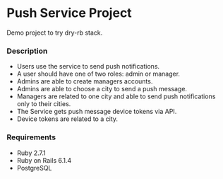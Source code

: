 # Push Service Project

Demo project to try dry-rb stack.

### Description

- Users use the service to send push notifications.
- A user should have one of two roles: admin or manager.
- Admins are able to create managers accounts.
- Admins are able to choose a city to send a push message.
- Managers are related to one city and able to send push notifications only to their cities.
- The Service gets push message device tokens via API.
- Device tokens are related to a city.

### Requirements
- Ruby 2.7.1
- Ruby on Rails 6.1.4
- PostgreSQL